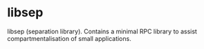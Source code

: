 libsep
======

libsep (separation library). Contains a minimal RPC library to assist compartmentalisation of small applications.
